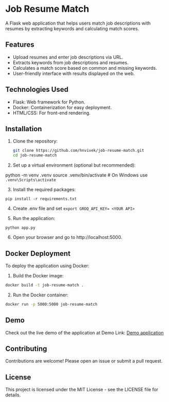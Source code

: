 # Job Resume Match

A Flask web application that helps users match job descriptions with resumes by extracting keywords and calculating match scores.

## Features

- Upload resumes and enter job descriptions via URL.
- Extracts keywords from job descriptions and resumes.
- Calculates a match score based on common and missing keywords.
- User-friendly interface with results displayed on the web.

## Technologies Used

- Flask: Web framework for Python.
- Docker: Containerization for easy deployment.
- HTML/CSS: For front-end rendering.

## Installation

1. Clone the repository:
   ```bash
   git clone https://github.com/hnvivek/job-resume-match.git
   cd job-resume-match

2. Set up a virtual environment (optional but recommended):

python -m venv .venv
source .venv/bin/activate  # On Windows use `.venv\Scripts\activate`


3. Install the required packages:

`pip install -r requirements.txt`

4. Create .env file and set 
`export GROQ_API_KEY= <YOUR API>`


5. Run the application:

`python app.py`


6. Open your browser and go to http://localhost:5000.

## Docker Deployment

To deploy the application using Docker:

1. Build the Docker image:
```bash
docker build -t job-resume-match .
```


2. Run the Docker container:

```bash
docker run -p 5000:5000 job-resume-match
```
## Demo

Check out the live demo of the application at Demo Link: [Demo application]( 
https://job-resume-match-production.up.railway.app/)

## Contributing

Contributions are welcome! Please open an issue or submit a pull request.

## License

This project is licensed under the MIT License - see the LICENSE file for details.
